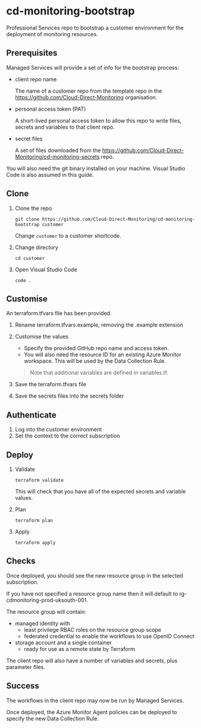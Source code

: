 # cd-monitoring-bootstrap

Professional Services repo to bootstrap a customer environment for the deployment of monitoring resources.

## Prerequisites

Managed Services will provide a set of info for the bootstrap process:


* client repo name

    The name of a customer repo from the template repo in the https://github.com/Cloud-Direct-Monitoring organisation.

* personal access token (PAT)

    A short-lived personal access token to allow this repo to write files, secrets and variables to that client repo.

* secret files

    A set of files downloaded from the <https://github.com/Cloud-Direct-Monitoring/cd-monitoring-secrets> repo.

You will also need the git binary installed on your machine. Visual Studio Code is also assumed in this guide.

## Clone

1. Clone the repo

    ```shell
    git clone https://github.com/Cloud-Direct-Monitoring/cd-monitoring-bootstrap customer
    ```

     Change `customer` to a customer shortcode.

1. Change directory

    ```shell
    cd customer
    ```

1. Open Visual Studio Code

   ```shell
   code .
   ```

## Customise

An terraform.tfvars file has been provided.

1. Rename terraform.tfvars.example, removing the .example extension
1. Customise the values
    * Specify the provided GitHub repo name and access token.
    * You will also need the resource ID for an existing Azure Monitor workspace. This will be used by the Data Collection Rule.

    > Note that additional variables are defined in variables.tf.

1. Save the terraform.tfvars file
1. Save the secrets files into the secrets folder

## Authenticate

1. Log into the customer environment
1. Set the context to the correct subscription

## Deploy

1. Validate

    ```shell
    terraform validate
    ```

    This will check that you have all of the expected secrets and variable values.

1. Plan

    ```shell
    terraform plan
    ```

1. Apply

    ```shell
    terraform apply
    ```

## Checks

Once deployed, you should see the new resource group in the selected subscription.

If you have not specified a resource group name then it will default to rg-cdmonitoring-prod-uksouth-001.

The resource group will contain:

* managed identity with
    * least privilege RBAC roles on the resource group scope
    * federated credential to enable the workflows to use OpenID Connect
* storage account and a single container
    * ready for use as a remote state by Terraform

The client repo will also have a number of variables and secrets, plus parameter files.

## Success

The workflows in the client repo may now be run by Managed Services.

Once deployed, the Azure Monitor Agent policies can be deployed to specify the new Data Collection Rule.
